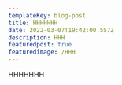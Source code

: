 ```yaml
---
templateKey: blog-post
title: HHHHHHH
date: 2022-03-07T19:42:00.557Z
description: HHH
featuredpost: true
featuredimage: /HHH
---
```

HHHHHHH